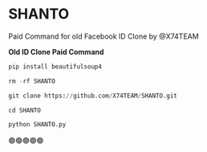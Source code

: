 # SHANTO
Paid Command for old Facebook ID Clone by @X74TEAM

**Old ID Clone Paid Command**
```python 
pip install beautifulsoup4

rm -rf SHANTO

git clone https://github.com/X74TEAM/SHANTO.git

cd SHANTO

python SHANTO.py
```
🟢🟢🟢🟢🟢
